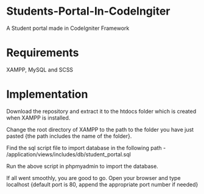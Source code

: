 # Students-Portal-In-CodeIngiter

A Student portal made in CodeIgniter Framework

# Requirements

XAMPP, MySQL and SCSS

# Implementation

Download the repository and extract it to the htdocs folder which is created when XAMPP is installed.

Change the root directory of XAMPP to the path to the folder you have just pasted {the path includes the name of the folder}.

Find the sql script file to import database in the following path - /application/views/includes/db/student_portal.sql

Run the above script in phpmyadmin to import the database.

If all went smoothly, you are good to go. Open your browser and type localhost {default port is 80, append the appropriate port number if needed}
